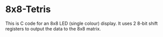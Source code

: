 # 8x8-Tetris
This is C code for an 8x8 LED (single colour) display. It uses 2 8-bit shift registers to output the data to the 8x8 matrix.
